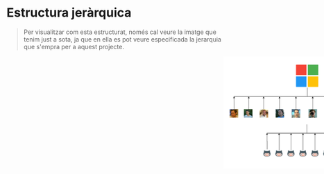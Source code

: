 <!-- TITLE: Estructura Jerarquica -->
<!-- SUBTITLE: A quick summary of Estructura Jerarquica -->

# Estructura jeràrquica

> Per visualitzar com esta estructurat, només cal veure la imatge que tenim just a sota, ja que en ella es pot veure especificada la jerarquia que s'empra per a aquest projecte.

<html>
	<img style="margin-left:500px;" src="/uploads/oiupwteqpoyuiertuiopyret.png" />
</html>